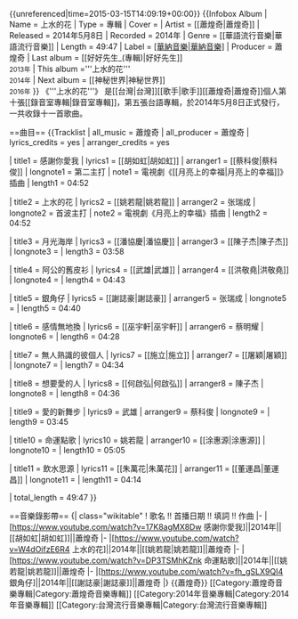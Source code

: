 {{unreferenced|time=2015-03-15T14:09:19+00:00}}
{{Infobox Album
| Name  = 上水的花
| Type  = 專輯
| Cover  = 
| Artist  = [[蕭煌奇|蕭煌奇]]
| Released   = 2014年5月8日
| Recorded  = 2014年
| Genre = [[華語流行音樂|華語流行音樂]]
| Length = 49:47
| Label = [[華納音樂|華納音樂]](製作發行)
| Producer = 蕭煌奇
| Last album = [[好好先生_(專輯)|好好先生]]<br /><small>2013年</small>
| This album ='''上水的花'''<br /><small>2014年</small>
| Next album = [[神秘世界|神秘世界]]<br /><small>2016年</small>
}}
《'''上水的花'''》 是[[台灣|台灣]][[歌手|歌手]][[蕭煌奇|蕭煌奇]]個人第十張[[錄音室專輯|錄音室專輯]]，第五張台語專輯，於2014年5月8日正式發行，一共收錄十一首歌曲。

==曲目==
{{Tracklist
| all_music = 蕭煌奇
| all_producer = 蕭煌奇
| lyrics_credits = yes
| arranger_credits = yes

| title1 = 感謝你愛我
| lyrics1 = [[胡如虹|胡如虹]]
| arranger1 = [[蔡科俊|蔡科俊]]
| longnote1 = 	第二主打
| note1 = 電視劇《[[月亮上的幸福|月亮上的幸福]]》插曲
| length1 = 04:52

| title2 = 上水的花 
| lyrics2 = [[姚若龍|姚若龍]]
| arranger2 = 张瑞成
| longnote2 = 首波主打
| note2 = 電視劇《月亮上的幸福》插曲
| length2 = 04:52

| title3 = 月光海岸 
| lyrics3 = [[潘協慶|潘協慶]]
| arranger3 = [[陳子杰|陳子杰]]
| longnote3 = 
| length3 = 03:58

| title4 = 阿公的舊皮衫 
| lyrics4 = [[武雄|武雄]]
| arranger4 = [[洪敬堯|洪敬堯]]
| longnote4 = 
| length4 = 04:43

| title5 = 銀角仔
| lyrics5 = [[謝誌豪|謝誌豪]]
| arranger5 = 张瑞成
| longnote5 = 
| length5 = 04:40

| title6 = 感情無地換
| lyrics6 = [[巫宇軒|巫宇軒]]
| arranger6 = 蔡明耀
| longnote6 = 
| length6 = 04:28

| title7 = 無人熟識的彼個人
| lyrics7 = [[施立|施立]]
| arranger7 = [[屠穎|屠穎]]
| longnote7 = 
| length7 = 04:34

| title8 = 想要愛的人
| lyrics8 = [[何啟弘|何啟弘]]
| arranger8 = 陳子杰
| longnote8 = 
| length8 = 04:36

| title9 = 愛的新舞步
| lyrics9 = 武雄
| arranger9 = 蔡科俊
| longnote9 = 
| length9 = 03:45

| title10 = 命運點歌
| lyrics10 = 姚若龍
| arranger10 = [[涂惠源|涂惠源]]
| longnote10 = 
| length10 = 05:05

| title11 = 飲水思源 
| lyrics11 = [[朱萬花|朱萬花]]
| arranger11 = [[董運昌|董運昌]]
| longnote11 = 
| length11 = 04:14

| total_length = 49:47
}}

==音樂錄影帶==
{| class="wikitable"
! 歌名  !! 首播日期 !! 填詞 !! 作曲 
|-
|[https://www.youtube.com/watch?v=17K8agMX8Dw  感謝你愛我]||2014年||[[胡如虹|胡如虹]]||蕭煌奇
|-
|[https://www.youtube.com/watch?v=W4dOifzE6R4  上水的花]||2014年||[[姚若龍|姚若龍]]||蕭煌奇
|-
|[https://www.youtube.com/watch?v=DP3TSMhKZnk  命運點歌]||2014年||[[姚若龍|姚若龍]]||蕭煌奇
|-
|[https://www.youtube.com/watch?v=fh_gSLX9QI4  銀角仔]||2014年||[[謝誌豪|謝誌豪]]||蕭煌奇
|}
{{蕭煌奇}}
[[Category:蕭煌奇音樂專輯|Category:蕭煌奇音樂專輯]]
[[Category:2014年音樂專輯|Category:2014年音樂專輯]]
[[Category:台灣流行音樂專輯|Category:台灣流行音樂專輯]]